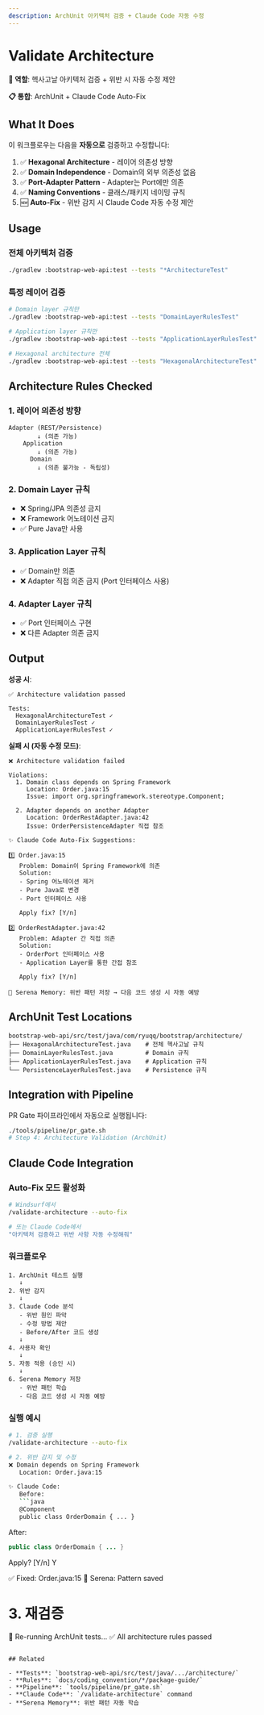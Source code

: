 ```yaml
---
description: ArchUnit 아키텍처 검증 + Claude Code 자동 수정
---
```


# Validate Architecture

**🎯 역할**: 헥사고날 아키텍처 검증 + 위반 시 자동 수정 제안

**📋 통합**: ArchUnit + Claude Code Auto-Fix

## What It Does

이 워크플로우는 다음을 **자동으로** 검증하고 수정합니다:

1. ✅ **Hexagonal Architecture** - 레이어 의존성 방향
2. ✅ **Domain Independence** - Domain의 외부 의존성 없음
3. ✅ **Port-Adapter Pattern** - Adapter는 Port에만 의존
4. ✅ **Naming Conventions** - 클래스/패키지 네이밍 규칙
5. 🆕 **Auto-Fix** - 위반 감지 시 Claude Code 자동 수정 제안

## Usage

### 전체 아키텍처 검증

```bash
./gradlew :bootstrap-web-api:test --tests "*ArchitectureTest"
```

### 특정 레이어 검증

```bash
# Domain layer 규칙만
./gradlew :bootstrap-web-api:test --tests "DomainLayerRulesTest"

# Application layer 규칙만
./gradlew :bootstrap-web-api:test --tests "ApplicationLayerRulesTest"

# Hexagonal architecture 전체
./gradlew :bootstrap-web-api:test --tests "HexagonalArchitectureTest"
```

## Architecture Rules Checked

### 1. 레이어 의존성 방향
```
Adapter (REST/Persistence)
        ↓ (의존 가능)
    Application
        ↓ (의존 가능)
      Domain
        ↓ (의존 불가능 - 독립성)
```

### 2. Domain Layer 규칙
- ❌ Spring/JPA 의존성 금지
- ❌ Framework 어노테이션 금지
- ✅ Pure Java만 사용

### 3. Application Layer 규칙
- ✅ Domain만 의존
- ❌ Adapter 직접 의존 금지 (Port 인터페이스 사용)

### 4. Adapter Layer 규칙
- ✅ Port 인터페이스 구현
- ❌ 다른 Adapter 의존 금지

## Output

**성공 시**:
```
✅ Architecture validation passed

Tests:
  HexagonalArchitectureTest ✓
  DomainLayerRulesTest ✓
  ApplicationLayerRulesTest ✓
```

**실패 시 (자동 수정 모드)**:
```
❌ Architecture validation failed

Violations:
  1. Domain class depends on Spring Framework
     Location: Order.java:15
     Issue: import org.springframework.stereotype.Component;

  2. Adapter depends on another Adapter
     Location: OrderRestAdapter.java:42
     Issue: OrderPersistenceAdapter 직접 참조

✨ Claude Code Auto-Fix Suggestions:

1️⃣ Order.java:15
   Problem: Domain이 Spring Framework에 의존
   Solution:
   - Spring 어노테이션 제거
   - Pure Java로 변경
   - Port 인터페이스 사용

   Apply fix? [Y/n]

2️⃣ OrderRestAdapter.java:42
   Problem: Adapter 간 직접 의존
   Solution:
   - OrderPort 인터페이스 사용
   - Application Layer를 통한 간접 참조

   Apply fix? [Y/n]

📝 Serena Memory: 위반 패턴 저장 → 다음 코드 생성 시 자동 예방
```

## ArchUnit Test Locations

```
bootstrap-web-api/src/test/java/com/ryuqq/bootstrap/architecture/
├── HexagonalArchitectureTest.java    # 전체 헥사고날 규칙
├── DomainLayerRulesTest.java         # Domain 규칙
├── ApplicationLayerRulesTest.java    # Application 규칙
└── PersistenceLayerRulesTest.java    # Persistence 규칙
```

## Integration with Pipeline

PR Gate 파이프라인에서 자동으로 실행됩니다:

```bash
./tools/pipeline/pr_gate.sh
# Step 4: Architecture Validation (ArchUnit)
```

## Claude Code Integration

### Auto-Fix 모드 활성화

```bash
# Windsurf에서
/validate-architecture --auto-fix

# 또는 Claude Code에서
"아키텍처 검증하고 위반 사항 자동 수정해줘"
```

### 워크플로우

```
1. ArchUnit 테스트 실행
   ↓
2. 위반 감지
   ↓
3. Claude Code 분석
   - 위반 원인 파악
   - 수정 방법 제안
   - Before/After 코드 생성
   ↓
4. 사용자 확인
   ↓
5. 자동 적용 (승인 시)
   ↓
6. Serena Memory 저장
   - 위반 패턴 학습
   - 다음 코드 생성 시 자동 예방
```

### 실행 예시

```bash
# 1. 검증 실행
/validate-architecture --auto-fix

# 2. 위반 감지 및 수정
❌ Domain depends on Spring Framework
   Location: Order.java:15

✨ Claude Code:
   Before:
   ```java
   @Component
   public class OrderDomain { ... }
   ```

   After:
   ```java
   public class OrderDomain { ... }
   ```

   Apply? [Y/n] Y

✅ Fixed: Order.java:15
📝 Serena: Pattern saved

# 3. 재검증
🔄 Re-running ArchUnit tests...
✅ All architecture rules passed
```

## Related

- **Tests**: `bootstrap-web-api/src/test/java/.../architecture/`
- **Rules**: `docs/coding_convention/*/package-guide/`
- **Pipeline**: `tools/pipeline/pr_gate.sh`
- **Claude Code**: `/validate-architecture` command
- **Serena Memory**: 위반 패턴 자동 학습
